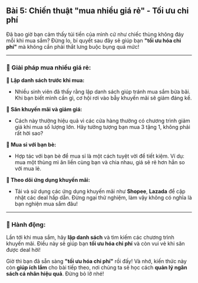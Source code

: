 ## Bài 5: Chiến thuật "mua nhiều giá rẻ" - Tối ưu chi phí

Đã bao giờ bạn cảm thấy túi tiền của mình cứ như chiếc thùng không đáy mỗi khi mua sắm? Đừng lo, bí quyết sau đây sẽ giúp bạn **"tối ưu hóa chi phí"** mà không cần phải thắt lưng buộc bụng quá mức!

---

### 📌 Giải pháp mua nhiều giá rẻ:

**🔹 Lập danh sách trước khi mua:**
- Nhiều sinh viên đã thấy rằng lập danh sách giúp tránh mua sắm bừa bãi. Khi bạn biết mình cần gì, cơ hội rơi vào bẫy khuyến mãi sẽ giảm đáng kể.

**🔹 Săn khuyến mãi và giảm giá:**
- Cách này thường hiệu quả vì các cửa hàng thường có chương trình giảm giá khi mua số lượng lớn. Hãy tưởng tượng bạn mua 3 tặng 1, không phải rất hời sao?

**🔹 Mua sỉ với bạn bè:**
- Hợp tác với bạn bè để mua sỉ là một cách tuyệt vời để tiết kiệm. Ví dụ: mua một thùng mì ăn liền cùng bạn và chia nhau, giá sẽ rẻ hơn hẳn so với mua lẻ.

**🔹 Theo dõi ứng dụng khuyến mãi:**
- Tải và sử dụng các ứng dụng khuyến mãi như **Shopee**, **Lazada** để cập nhật các deal hấp dẫn. Đừng ngại thử nghiệm, làm vậy không có nghĩa là bạn nghiện mua sắm đâu!

---

### 🚀 Hành động:

Lần tới khi mua sắm, hãy **lập danh sách** và tìm kiếm các chương trình khuyến mãi. Điều này sẽ giúp bạn **tối ưu hóa chi phí** và còn vui vẻ khi săn được deal hời!

Giờ thì bạn đã sẵn sàng **"tối ưu hóa chi phí"** rồi đấy! Và nhớ, kiến thức này còn **giúp ích lắm** cho bài tiếp theo, nơi chúng ta sẽ học cách **quản lý ngân sách cá nhân hiệu quả**. Đừng bỏ lỡ nhé!